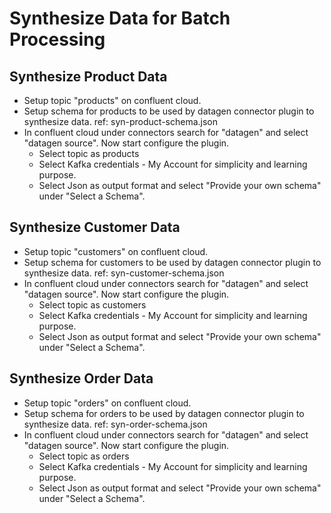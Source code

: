 # Synthesize Data for Batch Processing

## Synthesize Product Data

- Setup topic "products" on confluent cloud.
- Setup schema for products to be used by datagen connector plugin to synthesize data. ref: syn-product-schema.json
- In confluent cloud under connectors search for "datagen" and select "datagen source". Now start configure the plugin.
  - Select topic as products
  - Select Kafka credentials - My Account for simplicity and learning purpose.
  - Select Json as output format and select "Provide your own schema" under "Select a Schema".

## Synthesize Customer Data

- Setup topic "customers" on confluent cloud.
- Setup schema for customers to be used by datagen connector plugin to synthesize data. ref: syn-customer-schema.json
- In confluent cloud under connectors search for "datagen" and select "datagen source". Now start configure the plugin.
  - Select topic as customers
  - Select Kafka credentials - My Account for simplicity and learning purpose.
  - Select Json as output format and select "Provide your own schema" under "Select a Schema".

## Synthesize Order Data

- Setup topic "orders" on confluent cloud.
- Setup schema for orders to be used by datagen connector plugin to synthesize data. ref: syn-order-schema.json
- In confluent cloud under connectors search for "datagen" and select "datagen source". Now start configure the plugin.
  - Select topic as orders
  - Select Kafka credentials - My Account for simplicity and learning purpose.
  - Select Json as output format and select "Provide your own schema" under "Select a Schema".
